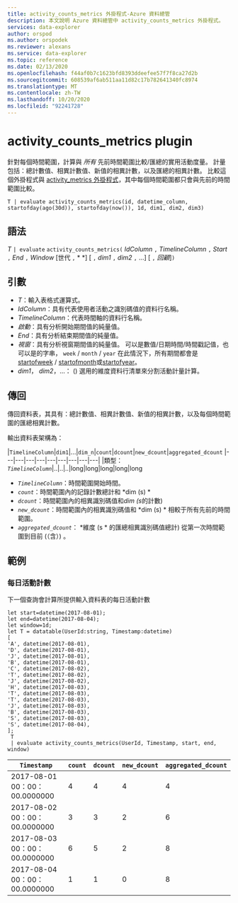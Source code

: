 ```yaml
---
title: activity_counts_metrics 外掛程式-Azure 資料總管
description: 本文說明 Azure 資料總管中 activity_counts_metrics 外掛程式。
services: data-explorer
author: orspod
ms.author: orspodek
ms.reviewer: alexans
ms.service: data-explorer
ms.topic: reference
ms.date: 02/13/2020
ms.openlocfilehash: f44af0b7c1623bfd8393ddeefee57f7f8ca27d2b
ms.sourcegitcommit: 608539af6ab511aa11d82c17b782641340fc8974
ms.translationtype: MT
ms.contentlocale: zh-TW
ms.lasthandoff: 10/20/2020
ms.locfileid: "92241728"
---
```

# <a name="activity_counts_metrics-plugin"></a>activity_counts_metrics plugin

針對每個時間範圍，計算與 *所有* 先前時間範圍比較/匯總的實用活動度量。 計量包括：總計數值、相異計數值、新值的相異計數，以及匯總的相異計數。 比較這個外掛程式與 [activity_metrics 外掛程式](activity-metrics-plugin.md)，其中每個時間範圍都只會與先前的時間範圍比較。

```kusto
T | evaluate activity_counts_metrics(id, datetime_column, startofday(ago(30d)), startofday(now()), 1d, dim1, dim2, dim3)
```

## <a name="syntax"></a>語法

*T* `| evaluate` `activity_counts_metrics(` *IdColumn* `,` *TimelineColumn* `,` *Start* `,` *End* `,` *Window* [世代 `,` * *] [ `,` *dim1* `,` *dim2* `,` ...] [ `,` *回顧*]`)`

## <a name="arguments"></a>引數

* *T*：輸入表格式運算式。
* *IdColumn*：具有代表使用者活動之識別碼值的資料行名稱。 
* *TimelineColumn*：代表時間軸的資料行名稱。
* *啟動*：具有分析開始期間值的純量值。
* *End*：具有分析結束期間值的純量值。
* *視窗*：具有分析視窗期間值的純量值。 可以是數值/日期時間/時間戳記值，也可以是的字串， `week` / `month` / `year` 在此情況下，所有期間都會是[startofweek](startofweekfunction.md) / [startofmonth](startofmonthfunction.md)或[startofyear](startofyearfunction.md)。 
* *dim1*， *dim2*，...： () 選用的維度資料行清單來分割活動計量計算。

## <a name="returns"></a>傳回

傳回資料表，其具有：總計數值、相異計數值、新值的相異計數，以及每個時間範圍的匯總相異計數。

輸出資料表架構為：

|`TimelineColumn`|`dim1`|...|`dim_n`|`count`|`dcount`|`new_dcount`|`aggregated_dcount`
|---|---|---|---|---|---|---|---|---|
|類型： *`TimelineColumn`*|..|..|..|long|long|long|long|long


* *`TimelineColumn`*：時間範圍開始時間。
* *`count`*：時間範圍內的記錄計數總計和 *dim (s) *
* *`dcount`*：時間範圍內的相異識別碼值和*dim (s*的計數) 
* *`new_dcount`*：時間範圍內的相異識別碼值和 *dim (s) * 相較于所有先前的時間範圍。 
* *`aggregated_dcount`*： *維度 (s * 的匯總相異識別碼值總計) 從第一次時間範圍到目前 (（含）) 。

## <a name="examples"></a>範例

### <a name="daily-activity-counts"></a>每日活動計數 

下一個查詢會計算所提供輸入資料表的每日活動計數

<!-- csl: https://help.kusto.windows.net:443/Samples -->
```kusto
let start=datetime(2017-08-01);
let end=datetime(2017-08-04);
let window=1d;
let T = datatable(UserId:string, Timestamp:datetime)
[
'A', datetime(2017-08-01),
'D', datetime(2017-08-01), 
'J', datetime(2017-08-01),
'B', datetime(2017-08-01),
'C', datetime(2017-08-02),  
'T', datetime(2017-08-02),
'J', datetime(2017-08-02),
'H', datetime(2017-08-03),
'T', datetime(2017-08-03),
'T', datetime(2017-08-03),
'J', datetime(2017-08-03),
'B', datetime(2017-08-03),
'S', datetime(2017-08-03),
'S', datetime(2017-08-04),
];
 T 
 | evaluate activity_counts_metrics(UserId, Timestamp, start, end, window)
```

|`Timestamp`|`count`|`dcount`|`new_dcount`|`aggregated_dcount`|
|---|---|---|---|---|
|2017-08-01 00：00：00.0000000|4|4|4|4|
|2017-08-02 00：00：00.0000000|3|3|2|6|
|2017-08-03 00：00：00.0000000|6|5|2|8|
|2017-08-04 00：00：00.0000000|1|1|0|8|


